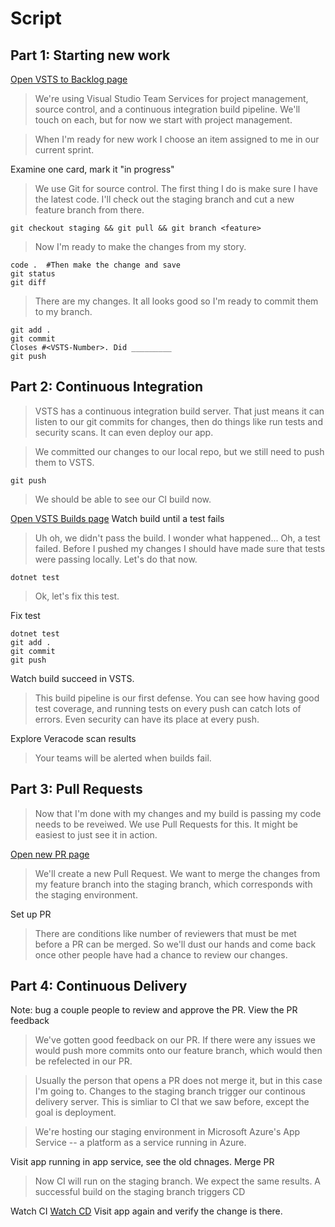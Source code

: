 # Script

## Part 1: Starting new work

[Open VSTS to Backlog page](https://alaskadhssba.visualstudio.com/DPA%20Experiments/_backlogs/board/Backlog%20items)

> We're using Visual Studio Team Services for project management, source control, and a continuous integration build pipeline. We'll touch on each, but for now we start with project management.

> When I'm ready for new work I choose an item assigned to me in our current sprint.

Examine one card, mark it "in progress"

> We use Git for source control. The first thing I do is make sure I have the latest code. I'll check out the staging branch and cut a new feature branch from there.

`git checkout staging && git pull && git branch <feature>`

> Now I'm ready to make the changes from my story.

```
code .  #Then make the change and save
git status
git diff
```

> There are my changes. It all looks good so I'm ready to commit them to my branch.

```
git add .
git commit
Closes #<VSTS-Number>. Did _________
git push
```

## Part 2: Continuous Integration

> VSTS has a continuous integration build server.  That just means it can listen to our git commits for changes, then do things like run tests and security scans.  It can even deploy our app. 

> We committed our changes to our local repo, but we still need to push them to VSTS.

`git push`

> We should be able to see our CI build now.

[Open VSTS Builds page](https://alaskadhssba.visualstudio.com/DPA%20Experiments/_build/index?context=mine&path=%5C&definitionId=5&_a=completed)
Watch build until a test fails

> Uh oh, we didn't pass the build.  I wonder what happened... Oh, a test failed.
> Before I pushed my changes I should have made sure that tests were passing locally. Let's do that now.

`dotnet test`

> Ok, let's fix this test.

Fix test
```
dotnet test
git add .
git commit
git push
```
Watch build succeed in VSTS.

> This build pipeline is our first defense. You can see how having good test coverage, and running tests on every push can catch lots of errors.  Even security can have its place at every push. 

Explore Veracode scan results

> Your teams will be alerted when builds fail.

## Part 3: Pull Requests

> Now that I'm done with my changes and my build is passing my code needs to be reveiwed. We use Pull Requests for this.  It might be easiest to just see it in action.

[Open new PR page](https://alaskadhssba.visualstudio.com/DPA%20Experiments/_git/DevOpsMvp/pullrequestcreate?targetRef=staging&sourceRef=master)

> We'll create a new Pull Request.  We want to merge the changes from my feature branch into the staging branch, which corresponds with the staging environment.

Set up PR

> There are conditions like number of reviewers that must be met before a PR can be merged. So we'll dust our hands and come back once other people have had a chance to review our changes.


## Part 4: Continuous Delivery

Note: bug a couple people to review and approve the PR.
View the PR feedback

> We've gotten good feedback on our PR.  If there were any issues we would push more commits onto our feature branch, which would then be refelected in our PR.

> Usually the person that opens a PR does not merge it, but in this case I'm going to.  Changes to the staging branch trigger our continous delivery server.  This is simliar to CI that we saw before, except the goal is deployment.

> We're hosting our staging environment in Microsoft Azure's App Service -- a platform as a service running in Azure. 

Visit app running in app service, see the old chnages.
Merge PR

> Now CI will run on the staging branch.  We expect the same results.  A successful build on the staging branch triggers CD

Watch CI
[Watch CD](https://alaskadhssba.visualstudio.com/DPA%20Experiments/_release?definitionId=0&_a=releases)
Visit app again and verify the change is there.
